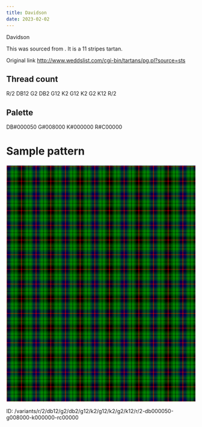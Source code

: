 ```yaml
---
title: Davidson
date: 2023-02-02
---
```

Davidson

This was sourced from <no value>.  It is a 11 stripes tartan.

Original link http://www.weddslist.com/cgi-bin/tartans/pg.pl?source=sts

## Thread count
R/2 DB12 G2 DB2 G12 K2 G12 K2 G2 K12 R/2

## Palette
DB#000050 G#008000 K#000000 R#C00000

# Sample pattern

![Tartan detail](tartan.png "R/2 DB12 G2 DB2 G12 K2 G12 K2 G2 K12 R/2 tartan")

ID: /variants/r/2/db12/g2/db2/g12/k2/g12/k2/g2/k12/r/2-db000050-g008000-k000000-rc00000
